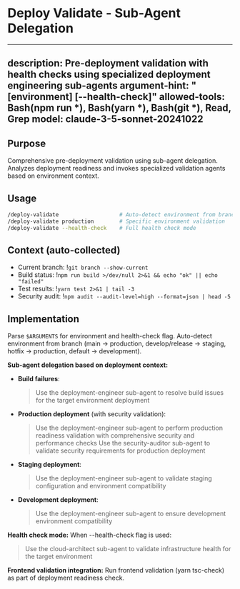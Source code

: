 # Deploy Validate - Sub-Agent Delegation

---
description: Pre-deployment validation with health checks using specialized deployment engineering sub-agents
argument-hint: "[environment] [--health-check]"
allowed-tools: Bash(npm run *), Bash(yarn *), Bash(git *), Read, Grep
model: claude-3-5-sonnet-20241022
---

## Purpose

Comprehensive pre-deployment validation using sub-agent delegation. Analyzes deployment readiness and invokes specialized validation agents based on environment context.

## Usage

```bash
/deploy-validate                   # Auto-detect environment from branch
/deploy-validate production        # Specific environment validation
/deploy-validate --health-check    # Full health check mode
```

## Context (auto-collected)
- Current branch: !`git branch --show-current`
- Build status: !`npm run build >/dev/null 2>&1 && echo "ok" || echo "failed"`
- Test results: !`yarn test 2>&1 | tail -3`
- Security audit: !`npm audit --audit-level=high --format=json | head -5`

## Implementation

Parse `$ARGUMENTS` for environment and health-check flag. Auto-detect environment from branch (main → production, develop/release → staging, hotfix → production, default → development).

**Sub-agent delegation based on deployment context:**

- **Build failures**:
  > Use the deployment-engineer sub-agent to resolve build issues for the target environment deployment

- **Production deployment** (with security validation):
  > Use the deployment-engineer sub-agent to perform production readiness validation with comprehensive security and performance checks
  > Use the security-auditor sub-agent to validate security requirements for production deployment

- **Staging deployment**:
  > Use the deployment-engineer sub-agent to validate staging configuration and environment compatibility

- **Development deployment**:
  > Use the deployment-engineer sub-agent to ensure development environment compatibility

**Health check mode:**
When --health-check flag is used:
> Use the cloud-architect sub-agent to validate infrastructure health for the target environment

**Frontend validation integration:**
Run frontend validation (yarn tsc-check) as part of deployment readiness check.
```
